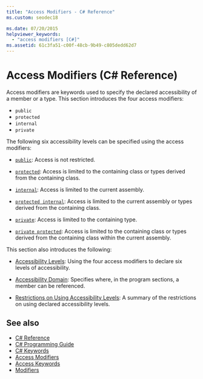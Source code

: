 ```yaml
---
title: "Access Modifiers - C# Reference"
ms.custom: seodec18

ms.date: 07/20/2015
helpviewer_keywords: 
  - "access modifiers [C#]"
ms.assetid: 61c3fa51-c00f-48cb-9b49-c805dedd62d7
---
```

# Access Modifiers (C# Reference)
Access modifiers are keywords used to specify the declared accessibility of a member or a type. This section introduces the four access modifiers:  
  
- `public`
- `protected`
- `internal`
- `private`
  
 The following six accessibility levels can be specified using the access modifiers:  
  
- [`public`](public.md): Access is not restricted.  
  
- [`protected`](protected.md): Access is limited to the containing class or types derived from the containing class.  
  
- [`internal`](internal.md): Access is limited to the current assembly.  
  
- [`protected internal`](protected-internal.md): Access is limited to the current assembly or types derived from the containing class.  
  
- [`private`](private.md): Access is limited to the containing type.  

- [`private protected`](private-protected.md): Access is limited to the containing class or types derived from the containing class within the current assembly.  
  
 This section also introduces the following:  
  
- [Accessibility Levels](../../../csharp/language-reference/keywords/accessibility-levels.md): Using the four access modifiers to declare six levels of accessibility.  
  
- [Accessibility Domain](../../../csharp/language-reference/keywords/accessibility-domain.md): Specifies where, in the program sections, a member can be referenced.  
  
- [Restrictions on Using Accessibility Levels](../../../csharp/language-reference/keywords/restrictions-on-using-accessibility-levels.md): A summary of the restrictions on using declared accessibility levels.  
  
## See also

- [C# Reference](../../../csharp/language-reference/index.md)
- [C# Programming Guide](../../../csharp/programming-guide/index.md)
- [C# Keywords](../../../csharp/language-reference/keywords/index.md)
- [Access Modifiers](../../../csharp/programming-guide/classes-and-structs/access-modifiers.md)
- [Access Keywords](../../../csharp/language-reference/keywords/access-keywords.md)
- [Modifiers](../../../csharp/language-reference/keywords/modifiers.md)

